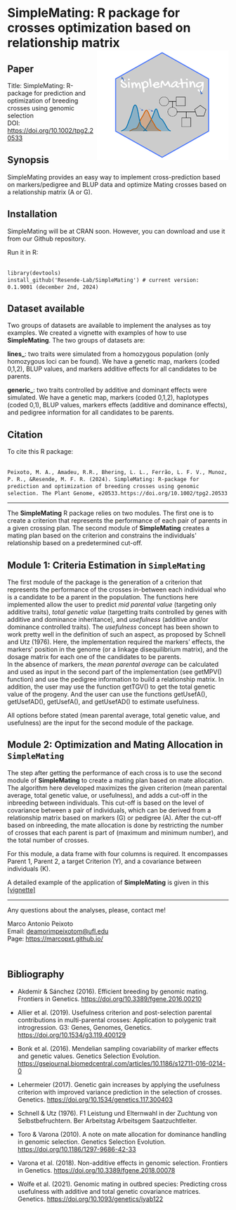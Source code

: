 # SimpleMating: R package for crosses optimization based on relationship matrix <img align="right" width="300" height="250" src="https://github.com/marcopxt/Miscellaneous/blob/main/ppt.png"> 


## Paper

Title: SimpleMating: R-package for prediction and optimization of breeding crosses using genomic selection  
DOI: https://doi.org/10.1002/tpg2.20533

## Synopsis

SimpleMating provides an easy way to implement cross-prediction based on markers/pedigree and BLUP data and optimize Mating crosses based on a relationship matrix (A or G).


## Installation

SimpleMating will be at CRAN soon. However, you can download and use it from our Github repository.

Run it in R:

```{r}

library(devtools)
install_github('Resende-Lab/SimpleMating') # current version:  0.1.9001 (december 2nd, 2024)

```


## Dataset available

Two groups of datasets are available to implement the analyses as toy examples. We created a vignette with examples of how to use **SimpleMating**. The two groups of datasets are:

**lines_**: two traits were simulated from a homozygous population (only homozygous loci can be found). We have a genetic map, markers (coded 0,1,2), BLUP values, and markers additive effects for all candidates to be parents.   

**generic_**: two traits controlled by additive and dominant effects were simulated.  We have a genetic map, markers (coded 0,1,2), haplotypes (coded 0,1), BLUP values, markers effects (additive and dominance effects), and pedigree information for all candidates to be parents. 

## Citation
To cite this R package:  

```{r}

Peixoto, M. A., Amadeu, R.R., Bhering, L. L., Ferrão, L. F. V., Munoz, P. R., &Resende, M. F. R. (2024). SimpleMating: R-package for prediction and optimization of breeding crosses using genomic selection. The Plant Genome, e20533.https://doi.org/10.1002/tpg2.20533

```

***  

The **SimpleMating** R package relies on two modules. The first one is to create a criterion that represents the performance of each pair of parents in a given crossing plan. The second module of **SimpleMating** creates a mating plan based on the criterion and constrains the individuals' relationship based on a predetermined cut-off. 

## Module 1: Criteria Estimation in `SimpleMating` 

The first module of the package is the generation of a criterion that represents the performance of the crosses in-between each individual who is a candidate to be a parent in the population. The functions here implemented allow the user to predict *mid parental value* (targeting only additive traits), *total genetic value* (targetting traits controlled by genes with additive and dominance inheritance), and *usefulness* (additive and/or dominance controlled traits). 
The *usefulness* concept has been shown to work pretty well in the definition of such an aspect, as proposed by Schnell and Utz (1976). Here, the implementation required the markers' effects, the markers' position in the genome (or a linkage disequilibrium matrix), and the dosage matrix for each one of the candidates to be parents.  
In the absence of markers, the *mean parental average* can be calculated and used as input in the second part of the implementation (see getMPV() function) and use the pedigree information to build a relationship matrix. In addition, the user may use the function getTGV() to get the total genetic value of the progeny. And the user can use the functions getUsefA(), getUsefAD(), getUsefA(), and getUsefAD() to estimate usefulness.

All options before stated (mean parental average, total genetic value, and usefulness) are the input for the second module of the package.


## Module 2: Optimization and Mating Allocation in `SimpleMating` 

The step after getting the performance of each cross is to use the second module of **SimpleMating** to create a mating plan based on mate allocation. The algorithm here developed maximizes the given criterion (mean parental average, total genetic value, or usefulness), and adds a cut-off in the inbreeding between individuals. This cut-off is based on the level of covariance between a pair of individuals, which can be derived from a relationship matrix based on markers (G) or pedigree (A). After the cut-off based on inbreeding, the mate allocation is done by restricting the number of crosses that each parent is part of (maximum and minimum number), and the total number of crosses.

For this module, a data frame with four columns is required. It encompasses Parent 1, Parent 2, a target Criterion (Y), and a covariance between individuals (K). 

A detailed example of the application of **SimpleMating** is given in this [[vignette]](https://htmlpreview.github.io/?https://github.com/Resende-Lab/SimpleMating/blob/main/doc/Vignette.html)

***

Any questions about the analyses, please, contact me!  

Marco Antonio Peixoto  
Email: deamorimpeixotom@ufl.edu  
Page: https://marcopxt.github.io/  


<br>



## Bibliography


- Akdemir & Sánchez (2016). Efficient breeding by genomic mating. Frontiers in Genetics. https://doi.org/10.3389/fgene.2016.00210  

- Allier et al. (2019). Usefulness criterion and post-selection parental contributions in multi-parental crosses: Application to polygenic trait introgression. G3: Genes, Genomes, Genetics. https://doi.org/10.1534/g3.119.400129  

- Bonk et al. (2016). Mendelian sampling covariability of marker effects and genetic values. Genetics Selection Evolution. https://gsejournal.biomedcentral.com/articles/10.1186/s12711-016-0214-0  

- Lehermeier (2017). Genetic gain increases by applying the usefulness criterion with improved variance prediction in the selection of crosses. Genetics. https://doi.org/10.1534/genetics.117.300403  

- Schnell & Utz (1976). F1 Leistung und Elternwahl in der Zuchtung von Selbstbefruchtern. Ber Arbeitstag Arbeitsgem Saatzuchtleiter. 

- Toro & Varona (2010). A note on mate allocation for dominance handling in genomic selection. Genetics Selection Evolution. https://doi.org/10.1186/1297-9686-42-33   

- Varona et al. (2018). Non-additive effects in genomic selection. Frontiers in Genetics. https://doi.org/10.3389/fgene.2018.00078  

- Wolfe et al. (2021). Genomic mating in outbred species: Predicting cross usefulness with additive and total genetic covariance matrices. Genetics. https://doi.org/10.1093/genetics/iyab122  

